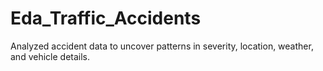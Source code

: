 # Eda_Traffic_Accidents
Analyzed accident data to uncover patterns in severity, location, weather, and vehicle details.
